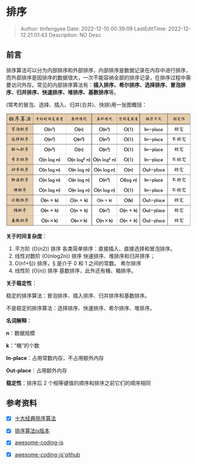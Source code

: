 # 排序 <!-- omit in toc -->

> Author: tinfengyee
> Date: 2022-12-10 00:39:09
> LastEditTime: 2022-12-12 21:01:43
> Description: NO Desc

## 前言

排序算法可以分为内部排序和外部排序，内部排序是数据记录在内存中进行排序，而外部排序是因排序的数据很大，一次不能容纳全部的排序记录，在排序过程中需要访问外存。常见的内部排序算法有：**插入排序、希尔排序、选择排序、冒泡排序、归并排序、快速排序、堆排序、基数排序**等。

(常考的冒泡、选择、插入、归并(合并)、快排)用一张图概括：

![img](./README.assets/1616752050590-134f0c16-8596-4c95-8674-b7cfa1976592.png)

**关于时间复杂度**：

1. 平方阶 (O(n2)) 排序 各类简单排序：直接插入、直接选择和冒泡排序。
2. 线性对数阶 (O(nlog2n)) 排序 快速排序、堆排序和归并排序；
3. O(n1+§)) 排序，§ 是介于 0 和 1 之间的常数。 希尔排序
4. 线性阶 (O(n)) 排序 基数排序，此外还有桶、箱排序。

**关于稳定性**：

稳定的排序算法：冒泡排序、插入排序、归并排序和基数排序。

不是稳定的排序算法：选择排序、快速排序、希尔排序、堆排序。

**名词解释**：

**n**：数据规模

**k**：“桶”的个数

**In-place**：占用常数内存，不占用额外内存

**Out-place**：占用额外内存

**稳定性**：排序后 2 个相等键值的顺序和排序之前它们的顺序相同

## 参考资料

- [x] [十大经典排序算法](https://github.com/hustcc/JS-Sorting-Algorithm)

- [x] [排序算法js版本](https://schacker.github.io/2018/03/22/%E6%8E%92%E5%BA%8F%E7%AE%97%E6%B3%95js%E7%89%88%E6%9C%AC/)

- [x] [awesome-coding-js](https://www.conardli.top/)

- [x] [awesome-coding-js'github](https://github.com/ConardLi/awesome-coding-js)
